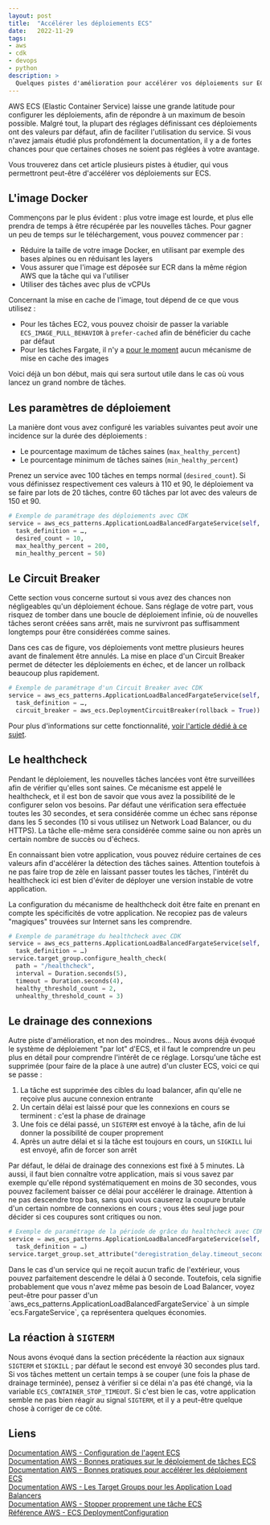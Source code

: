 ```yaml
---
layout: post
title:  "Accélérer les déploiements ECS"
date:   2022-11-29
tags:
- aws
- cdk
- devops
- python
description: >
  Quelques pistes d'amélioration pour accélérer vos déploiements sur ECS.
--- 
```


AWS ECS (Elastic Container Service) laisse une grande latitude pour configurer les déploiements, afin de répondre à un maximum de besoin possible. Malgré tout, la plupart des réglages définissant ces déploiements ont des valeurs par défaut, afin de faciliter l'utilisation du service. Si vous n'avez jamais étudié plus profondément la documentation, il y a de fortes chances pour que certaines choses ne soient pas réglées à votre avantage. 

Vous trouverez dans cet article plusieurs pistes à étudier, qui vous permettront peut-être d'accélérer vos déploiements sur ECS.

## L'image Docker

Commençons par le plus évident : plus votre image est lourde, et plus elle prendra de temps à être récupérée par les nouvelles tâches. Pour gagner un peu de temps sur le téléchargement, vous pouvez commencer par :
- Réduire la taille de votre image Docker, en utilisant par exemple des bases alpines ou en réduisant les layers
- Vous assurer que l'image est déposée sur ECR dans la même région AWS que la tâche qui va l'utiliser
- Utiliser des tâches avec plus de vCPUs

Concernant la mise en cache de l'image, tout dépend de ce que vous utilisez :
- Pour les tâches EC2, vous pouvez choisir de passer la variable `ECS_IMAGE_PULL_BEHAVIOR` à `prefer-cached` afin de bénéficier du cache par défaut
- Pour les tâches Fargate, il n'y a [pour le moment](https://github.com/aws/containers-roadmap/issues/696) aucun mécanisme de mise en cache des images

Voici déjà un bon début, mais qui sera surtout utile dans le cas où vous lancez un grand nombre de tâches. 

## Les paramètres de déploiement

La manière dont vous avez configuré les variables suivantes peut avoir une incidence sur la durée des déploiements :
- Le pourcentage maximum de tâches saines (`max_healthy_percent`)
- Le pourcentage minimum de tâches saines (`min_healthy_percent`)

Prenez un service avec 100 tâches en temps normal (`desired_count`). Si vous définissez respectivement ces valeurs à 110 et 90, le déploiement va se faire par lots de 20 tâches, contre 60 tâches par lot avec des valeurs de 150 et 90.

```py
# Exemple de paramétrage des déploiements avec CDK
service = aws_ecs_patterns.ApplicationLoadBalancedFargateService(self, "Service",
  task_definition = …,
  desired_count = 10,
  max_healthy_percent = 200,
  min_healthy_percent = 50)
```

## Le Circuit Breaker

Cette section vous concerne surtout si vous avez des chances non négligeables qu'un déploiement échoue. Sans réglage de votre part, vous risquez de tomber dans une boucle de déploiement infinie, où de nouvelles tâches seront créées sans arrêt, mais ne survivront pas suffisamment longtemps pour être considérées comme saines. 

Dans ces cas de figure, vos déploiements vont mettre plusieurs heures avant de finalement être annulés. La mise en place d'un Circuit Breaker permet de détecter les déploiements en échec, et de lancer un rollback beaucoup plus rapidement.

```py
# Exemple de paramétrage d'un Circuit Breaker avec CDK
service = aws_ecs_patterns.ApplicationLoadBalancedFargateService(self, "Service",
  task_definition = …,
  circuit_breaker = aws_ecs.DeploymentCircuitBreaker(rollback = True))
```

Pour plus d'informations sur cette fonctionnalité, [voir l'article dédié à ce sujet](https://blog.smarchal.com/ecs-deployment-circuit-breaker).

## Le healthcheck

Pendant le déploiement, les nouvelles tâches lancées vont être surveillées afin de vérifier qu'elles sont saines. Ce mécanisme est appelé le healthcheck, et il est bon de savoir que vous avez la possibilité de le configurer selon vos besoins. Par défaut une vérification sera effectuée toutes les 30 secondes, et sera considérée comme un échec sans réponse dans les 5 secondes (10 si vous utilisez un Network Load Balancer, ou du HTTPS). La tâche elle-même sera considérée comme saine ou non après un certain nombre de succès ou d'échecs.

En connaissant bien votre application, vous pouvez réduire certaines de ces valeurs afin d'accélérer la détection des tâches saines. Attention toutefois à ne pas faire trop de zèle en laissant passer toutes les tâches, l'intérêt du healthcheck ici est bien d'éviter de déployer une version instable de votre application.

<aside><p>La configuration du mécanisme de healthcheck doit être faite en prenant en compte les spécificités de votre application. Ne recopiez pas de valeurs "magiques" trouvées sur Internet sans les comprendre.</p></aside>


```py
# Exemple de paramétrage du healthcheck avec CDK
service = aws_ecs_patterns.ApplicationLoadBalancedFargateService(self, "Service",
  task_definition = …)
service.target_group.configure_health_check(
  path = "/healthcheck",
  interval = Duration.seconds(5), 
  timeout = Duration.seconds(4),
  healthy_threshold_count = 2,
  unhealthy_threshold_count = 3)
```

## Le drainage des connexions

Autre piste d'amélioration, et non des moindres… Nous avons déjà évoqué le système de déploiement "par lot" d'ECS, et il faut le comprendre un peu plus en détail pour comprendre l'intérêt de ce réglage. Lorsqu'une tâche est supprimée (pour faire de la place à une autre) d'un cluster ECS, voici ce qui se passe :
1. La tâche est supprimée des cibles du load balancer, afin qu'elle ne reçoive plus aucune connexion entrante
2. Un certain délai est laissé pour que les connexions en cours se terminent : c'est la phase de drainage
3. Une fois ce délai passé, un `SIGTERM` est envoyé à la tâche, afin de lui donner la possibilité de couper proprement
4. Après un autre délai et si la tâche est toujours en cours, un `SIGKILL` lui est envoyé, afin de forcer son arrêt

Par défaut, le délai de drainage des connexions est fixé à 5 minutes. Là aussi, il faut bien connaître votre application, mais si vous savez par exemple qu'elle répond systématiquement en moins de 30 secondes, vous pouvez facilement baisser ce délai pour accélérer le drainage. Attention à ne pas descendre trop bas, sans quoi vous causerez la coupure brutale d'un certain nombre de connexions en cours ; vous êtes seul juge pour décider si ces coupures sont critiques ou non.

```py
# Exemple de paramétrage de la période de grâce du healthcheck avec CDK
service = aws_ecs_patterns.ApplicationLoadBalancedFargateService(self, "Service",
  task_definition = …)
service.target_group.set_attribute("deregistration_delay.timeout_seconds", "30")
```

<aside><p>Dans le cas d'un service qui ne reçoit aucun trafic de l'extérieur, vous pouvez parfaitement descendre le délai à 0 seconde. Toutefois, cela signifie probablement que vous n'avez même pas besoin de Load Balancer, voyez peut-être pour passer d'un `aws_ecs_patterns.ApplicationLoadBalancedFargateService` à un simple `ecs.FargateService`, ça représentera quelques économies.</p></aside>

## La réaction à `SIGTERM`

Nous avons évoqué dans la section précédente la réaction aux signaux `SIGTERM` et `SIGKILL` ; par défaut le second est envoyé 30 secondes plus tard. Si vos tâches mettent un certain temps à se couper (une fois la phase de drainage terminée), pensez à vérifier si ce délai n'a pas été changé, via la variable `ECS_CONTAINER_STOP_TIMEOUT`. Si c'est bien le cas, votre application semble ne pas bien réagir au signal `SIGTERM`, et il y a peut-être quelque chose à corriger de ce côté.

## Liens

[Documentation AWS - Configuration de l'agent ECS](https://docs.aws.amazon.com/AmazonECS/latest/developerguide/ecs-agent-config.html#image_pull)   
[Documentation AWS - Bonnes pratiques sur le déploiement de tâches ECS](https://docs.aws.amazon.com/AmazonECS/latest/bestpracticesguide/service-options.html)   
[Documentation AWS - Bonnes pratiques pour accélérer les déploiement ECS](https://docs.aws.amazon.com/AmazonECS/latest/bestpracticesguide/deployment.html)   
[Documentation AWS - Les Target Groups pour les Application Load Balancers](https://docs.aws.amazon.com/elasticloadbalancing/latest/application/load-balancer-target-groups.html)   
[Documentation AWS - Stopper proprement une tâche ECS](https://aws.amazon.com/fr/blogs/containers/graceful-shutdowns-with-ecs/)   
[Référence AWS - ECS DeploymentConfiguration](https://docs.aws.amazon.com/AmazonECS/latest/APIReference/API_DeploymentConfiguration.html)   

